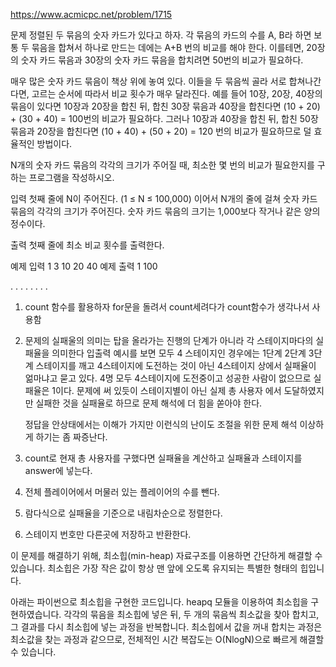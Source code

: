 https://www.acmicpc.net/problem/1715

문제
정렬된 두 묶음의 숫자 카드가 있다고 하자. 각 묶음의 카드의 수를 A, B라 하면 보통 두 묶음을 합쳐서 하나로 만드는 데에는 A+B 번의 비교를 해야 한다. 이를테면, 20장의 숫자 카드 묶음과 30장의 숫자 카드 묶음을 합치려면 50번의 비교가 필요하다.

매우 많은 숫자 카드 묶음이 책상 위에 놓여 있다. 이들을 두 묶음씩 골라 서로 합쳐나간다면, 고르는 순서에 따라서 비교 횟수가 매우 달라진다. 예를 들어 10장, 20장, 40장의 묶음이 있다면 10장과 20장을 합친 뒤, 합친 30장 묶음과 40장을 합친다면 (10 + 20) + (30 + 40) = 100번의 비교가 필요하다. 그러나 10장과 40장을 합친 뒤, 합친 50장 묶음과 20장을 합친다면 (10 + 40) + (50 + 20) = 120 번의 비교가 필요하므로 덜 효율적인 방법이다.

N개의 숫자 카드 묶음의 각각의 크기가 주어질 때, 최소한 몇 번의 비교가 필요한지를 구하는 프로그램을 작성하시오.

입력
첫째 줄에 N이 주어진다. (1 ≤ N ≤ 100,000) 이어서 N개의 줄에 걸쳐 숫자 카드 묶음의 각각의 크기가 주어진다. 숫자 카드 묶음의 크기는 1,000보다 작거나 같은 양의 정수이다.

출력
첫째 줄에 최소 비교 횟수를 출력한다.

예제 입력 1
3
10
20
40
예제 출력 1
100

.
.
.
.
.
.
.
.

1. count 함수를 활용하자 for문을 돌려서 count세려다가 count함수가 생각나서 사용함

2. 문제의 실패울의 의미는 탑을 올라가는 진행의 단계가 아니라
   각 스테이지마다의 실패율을 의미한다 입출력 예시를 보면
   모두 4 스테이지인 경우에는 1단계 2단계 3단계 스테이지를 깨고 4스테이지에 도전하는 것이 아닌 4스테이지 상에서 실패율이 얾마냐고 묻고 있다.
   4명 모두 4스테이지에 도전중이고 성공한 사람이 없으므로 실패율은 1이다.
   문제에 써 있듯이 스테이지별이 아닌 실제 총 사용자 에서 도달하였지만 실패한 것을 실패율로 하므로 문제 해석에 더 힘을 쏟아야 한다.

   정답을 안상태에서는 이해가 가지만 이런식의 난이도 조절을 위한 문제 해석 이상하게 하기는 좀 짜증난다.

3. count로 현재 총 사용자를 구했다면 실패율을 계산하고 실패율과 스테이지를 answer에 넣는다.

4. 전체 플레이어에서 머물러 있는 플레이어의 수를 뺀다.

5. 람다식으로 실패율을 기준으로 내림차순으로 정렬한다.

6. 스테이지 번호만 다른곳에 저장하고 반환한다.

이 문제를 해결하기 위해, 최소힙(min-heap) 자료구조를 이용하면 간단하게 해결할 수 있습니다. 최소힙은 가장 작은 값이 항상 맨 앞에 오도록 유지되는 특별한 형태의 힙입니다.

아래는 파이썬으로 최소힙을 구현한 코드입니다. heapq 모듈을 이용하여 최소힙을 구현하였습니다. 각각의 묶음을 최소힙에 넣은 뒤, 두 개의 묶음씩 최소값을 찾아 합치고, 그 결과를 다시 최소힙에 넣는 과정을 반복합니다. 최소힙에서 값을 꺼내 합치는 과정은 최소값을 찾는 과정과 같으므로, 전체적인 시간 복잡도는 O(NlogN)으로 빠르게 해결할 수 있습니다.
